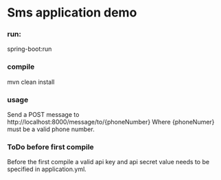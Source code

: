 # Sms application demo
### run:
spring-boot:run

### compile
mvn clean install

### usage
Send a POST message to http://localhost:8000/message/to/{phoneNumber}
Where {phoneNumer} must be a valid phone number.

### ToDo before first compile
Before the first compile a valid api key and api secret value needs to be specified in application.yml.

